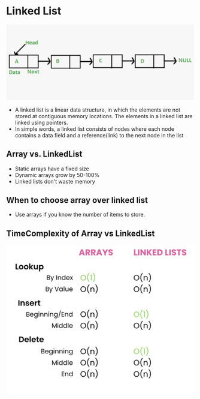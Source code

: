 # Linked List

![](./screenshots/LinkedList.png)

- A linked list is a linear data structure, in which the elements are not stored at contiguous memory locations. The elements in a linked list are linked using pointers.
- In simple words, a linked list consists of nodes where each node contains a data field and a reference(link) to the next node in the list

## Array vs. LinkedList

- Static arrays have a fixed size
- Dynamic arrays grow by 50-100%
- Linked lists don't waste memory

## When to choose array over linked list

- Use arrays if you know the number of items to store.

## TimeComplexity of Array vs LinkedList

![](./screenshots/TimeComplexity_Array_vs_LL.png)
